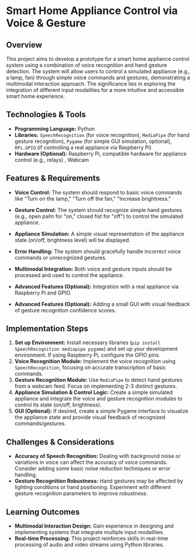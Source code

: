 # Smart Home Appliance Control via Voice & Gesture

## Overview

This project aims to develop a prototype for a smart home appliance control system using a combination of voice recognition and hand gesture detection.  The system will allow users to control a simulated appliance (e.g., a lamp, fan) through simple voice commands and gestures, demonstrating a multimodal interaction approach.  The significance lies in exploring the integration of different input modalities for a more intuitive and accessible smart home experience.

## Technologies & Tools

- **Programming Language:** Python
- **Libraries:**  `SpeechRecognition` (for voice recognition), `MediaPipe` (for hand gesture recognition), `Pygame` (for simple GUI simulation, optional),  `RPi.GPIO` (if controlling a real appliance via Raspberry Pi)
- **Hardware (Optional):** Raspberry Pi, compatible hardware for appliance control (e.g., relays) , Webcam


## Features & Requirements

- **Voice Control:**  The system should respond to basic voice commands like "Turn on the lamp," "Turn off the fan," "Increase brightness."
- **Gesture Control:**  The system should recognize simple hand gestures (e.g., open palm for "on," closed fist for "off") to control the simulated appliance.
- **Appliance Simulation:** A simple visual representation of the appliance state (on/off, brightness level) will be displayed.
- **Error Handling:**  The system should gracefully handle incorrect voice commands or unrecognized gestures.
- **Multimodal Integration:**  Both voice and gesture inputs should be processed and used to control the appliance.


- **Advanced Features (Optional):**  Integration with a real appliance via Raspberry Pi and GPIO.
- **Advanced Features (Optional):**  Adding a small GUI with visual feedback of gesture recognition confidence scores.


## Implementation Steps

1. **Set up Environment:** Install necessary libraries (`pip install SpeechRecognition mediapipe pygame`) and set up your development environment. If using Raspberry Pi, configure the GPIO pins.
2. **Voice Recognition Module:** Implement the voice recognition using `SpeechRecognition`, focusing on accurate transcription of basic commands.
3. **Gesture Recognition Module:** Use `MediaPipe` to detect hand gestures from a webcam feed.  Focus on implementing 2-3 distinct gestures.
4. **Appliance Simulation & Control Logic:** Create a simple simulated appliance and integrate the voice and gesture recognition modules to control its state (on/off, brightness).
5. **GUI (Optional):**  If desired, create a simple Pygame interface to visualize the appliance state and provide visual feedback of recognized commands/gestures.


## Challenges & Considerations

- **Accuracy of Speech Recognition:**  Dealing with background noise or variations in voice can affect the accuracy of voice commands. Consider adding some basic noise reduction techniques or error handling.
- **Gesture Recognition Robustness:**  Hand gestures may be affected by lighting conditions or hand positioning.  Experiment with different gesture recognition parameters to improve robustness.


## Learning Outcomes

- **Multimodal Interaction Design:**  Gain experience in designing and implementing systems that integrate multiple input modalities.
- **Real-time Processing:**  This project reinforces skills in real-time processing of audio and video streams using Python libraries.

